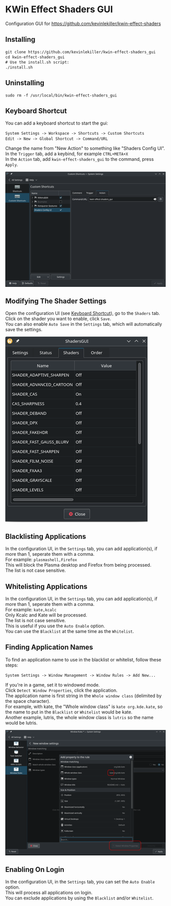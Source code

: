 # KWin Effect Shaders GUI
Configuration GUI for https://github.com/kevinlekiller/kwin-effect-shaders
## Installing
    git clone https://github.com/kevinlekiller/kwin-effect-shaders_gui
    cd kwin-effect-shaders_gui
    # Use the install.sh script:
    ./install.sh
## Uninstalling
    sudo rm -f /usr/local/bin/kwin-effect-shaders_gui
## Keyboard Shortcut
You can add a keyboard shortcut to start the gui:

`System Settings -> Workspace -> Shortcuts -> Custom Shortcuts`\
`Edit -> New -> Global Shortcut -> Command/URL`

Change the name from "New Action" to something like "Shaders Config UI".\
In the `Trigger` tab, add a keybind, for example `CTRL+META+X`\
In the `Action` tab, add `kwin-effect-shaders_gui` to the command, press `Apply`.

![Modifying keyboard shortcuts](https://github.com/kevinlekiller/kwin-effect-shaders_gui/raw/main/images/keyboard_shortcut.png)
## Modifying The Shader Settings
Open the configuration UI (see [Keyboard Shortcut](#keyboard-shortcut)), go to the `Shaders` tab.\
Click on the shader you want to enable, click `Save`.\
You can also enable `Auto Save` in the `Settings` tab, which will automatically save the settings.

![Shaders tab](https://github.com/kevinlekiller/kwin-effect-shaders_gui/raw/main/images/shader_configuration.png)
## Blacklisting Applications
In the configuration UI, in the `Settings` tab, you can add application(s), if more than 1, seperate them with a comma.\
For example: `plasmashell,Firefox`\
This will block the Plasma desktop and Firefox from being processed.\
The list is not case sensitive.
## Whitelisting Applications
In the configuration UI, in the `Settings` tab, you can add application(s), if more than 1, seperate them with a comma.\
For example: `kate,kcalc`\
Only Kcalc and Kate will be processed.\
The list is not case sensitive.\
This is useful if you use the `Auto Enable` option.\
You can use the `Blacklist` at the same time as the `Whitelist`.
## Finding Application Names
To find an application name to use in the blacklist or whitelist, follow these steps:

`System Settings -> Window Management -> Window Rules -> Add New...`

If you're in a game, set it to windowed mode.\
Click `Detect Window Properties`, click the application.\
The application name is first string in the `Whole window class` (delimited by the space character).\
For example, with kate, the "Whole window class" is `kate org.kde.kate`, so the name to put in the `Blacklist` or `Whitelist` would be kate.\
Another example, lutris, the whole window class is `lutris` so the name would be lutris.

![Find the application name](https://github.com/kevinlekiller/kwin-effect-shaders_gui/raw/main/images/find_application_name.png)
## Enabling On Login
In the configuration UI, in the `Settings` tab, you can set the `Auto Enable` option.\
This will process all applications on login.\
You can exclude applications by using the `Blacklist` and/or `Whitelist`.
